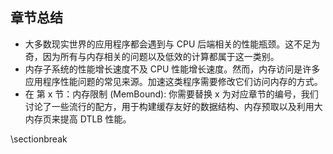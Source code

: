 
## 章节总结

* 大多数现实世界的应用程序都会遇到与 CPU 后端相关的性能瓶颈。这不足为奇，因为所有与内存相关的问题以及低效的计算都属于这一类别。
* 内存子系统的性能增长速度不及 CPU 性能增长速度。然而，内存访问是许多应用程序性能问题的常见来源。加速这类程序需要修改它们访问内存的方式。
* 在 第 x 节：内存限制 (MemBound): 你需要替换 x 为对应章节的编号，我们讨论了一些流行的配方，用于构建缓存友好的数据结构、内存预取以及利用大内存页来提高 DTLB 性能。

\sectionbreak